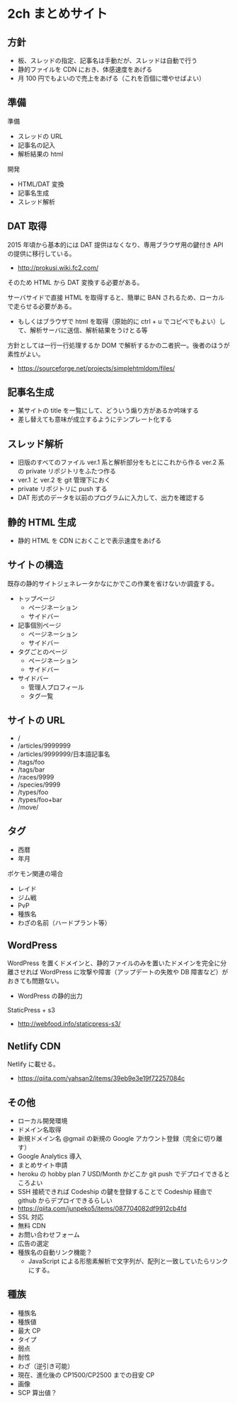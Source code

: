 # 2ch まとめサイト

## 方針

- 板、スレッドの指定、記事名は手動だが、スレッドは自動で行う
- 静的ファイルを CDN におき、体感速度をあげる
- 月 100 円でもよいので売上をあげる（これを百個に増やせばよい）

## 準備

準備

- スレッドの URL
- 記事名の記入
- 解析結果の html

開発

- HTML/DAT 変換
- 記事名生成
- スレッド解析

## DAT 取得

2015 年頃から基本的には DAT 提供はなくなり、専用ブラウザ用の鍵付き API の提供に移行している。

- <http://prokusi.wiki.fc2.com/>

そのため HTML から DAT 変換する必要がある。

サーバサイドで直接 HTML を取得すると、簡単に BAN されるため、ローカルで走らせる必要がある。

- もしくはブラウザで html を取得（原始的に ctrl + u でコピペでもよい）して、解析サーバに送信、解析結果をうけとる等

方針としては一行一行処理するか DOM で解析するかの二者択一。後者のほうが素性がよい。

- <https://sourceforge.net/projects/simplehtmldom/files/>

## 記事名生成

- 某サイトの title を一覧にして、どういう煽り方があるか吟味する
- 差し替えても意味が成立するようにテンプレート化する

## スレッド解析

- 旧版のすべてのファイル ver.1 系と解析部分をもとにこれから作る ver.2 系の private リポジトリをふたつ作る
- ver.1 と ver.2 を git 管理下におく
- private リポジトリに push する
- DAT 形式のデータを以前のプログラムに入力して、出力を確認する

## 静的 HTML 生成

- 静的 HTML を CDN におくことで表示速度をあげる

## サイトの構造

既存の静的サイトジェネレータかなにかでこの作業を省けないか調査する。

- トップページ
  - ページネーション
  - サイドバー
- 記事個別ページ
  - ページネーション
  - サイドバー
- タグごとのページ
  - ページネーション
  - サイドバー
- サイドバー
  - 管理人プロフィール
  - タグ一覧

## サイトの URL

- /
- /articles/9999999
- /articles/9999999/日本語記事名
- /tags/foo
- /tags/bar
- /races/9999
- /species/9999
- /types/foo
- /types/foo+bar
- /move/

## タグ

- 西暦
- 年月

ポケモン関連の場合

- レイド
- ジム戦
- PvP
- 種族名
- わざの名前（ハードプラント等）

## WordPress

WordPress を置くドメインと、静的ファイルのみを置いたドメインを完全に分離させれば WordPress に攻撃や障害（アップデートの失敗や DB 障害など）がおきても問題ない。

- WordPress の静的出力

StaticPress + s3

- <http://webfood.info/staticpress-s3/>

## Netlify CDN

Netlify に載せる。

- <https://qiita.com/yahsan2/items/39eb9e3e19f72257084c>

## その他

- ローカル開発環境
- ドメイン名取得
- 新規ドメイン名 @gmail の新規の Google アカウント登録（完全に切り離す）
- Google Analytics 導入
- まとめサイト申請
- heroku の hobby plan 7 USD/Month かどこか git push でデプロイできるところよい
- SSH 接続できれば Codeship の鍵を登録することで Codeship 経由で github からデプロイできるらしい
- <https://qiita.com/junpeko5/items/087704082df9912cb4fd>
- SSL 対応
- 無料 CDN
- お問い合わせフォーム
- 広告の選定
- 種族名の自動リンク機能？
  - JavaScript による形態素解析で文字列が、配列と一致していたらリンクにする。

## 種族

- 種族名
- 種族値
- 最大 CP
- タイプ
- 弱点
- 耐性
- わざ（逆引き可能）
- 現在、進化後の CP1500/CP2500 までの目安 CP
- 画像
- SCP 算出値？
